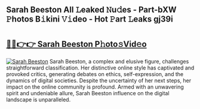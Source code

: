 ## Sarah Beeston All 𝙻eaked 𝙽u𝚍es - Part-bXW 𝙿hotos B𝚒kini 𝚅𝚒deo - Hot 𝙿art 𝙻eaks gj39i

# <h2><a href="http://ld53j5.urlbe.top/?page=Sarah+Beeston">🔗🔗👉👉 Sarah Beeston P𝚑oto𝚜Vid𝚎o</a></h2>

[![Sarah Beeston](https://i.imgur.com/eBuTRDB.gif)](http://ld53j5.urlbe.top/?page=Sarah+Beeston)
Sarah Beeston, a complex and elusive figure, challenges straightforward classification. Her distinctive online style has captivated and provoked critics, generating debates on ethics, self-expression, and the dynamics of digital societies. Despite the uncertainty of her next steps, her impact on the online community is profound. Armed with an unwavering spirit and undeniable allure, Sarah Beeston influence on the digital landscape is unparalleled.
